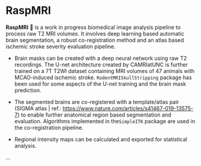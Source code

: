 ﻿# RaspMRI

**RaspMRI** 🍓 is a work in progress biomedical image analysis pipeline to process raw T2 MRI volumes. It involves deep learning based automatic brain segmentation, a robust co-registration method and an atlas based ischemic stroke severity evaluation pipeline.

- Brain masks can be created with a deep neural network using raw T2 recordings. The U-net architecture created by CAMRIatUNC is further trained on a 7T T2WI dataset containing  MRI volumes of 47 animals with MCAO-induced ischemic stroke. `RodentMRISkullStripping` package has been used for some aspects of the U-net training and the brain mask prediction.


- The segmented brains are co-registered with a template/atlas pair (SIGMA atlas | ref.: https://www.nature.com/articles/s41467-019-13575-7) to enable further anatomical region based segmentation and evaluation. Algorithms implemented in the`SimpleITK` package are used in the co-registration pipeline.


- Regional intensity maps can be calculated and exported for statistical analysis.

...
